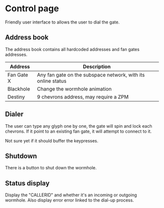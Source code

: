 # Control page

Friendly user interface to allows the user to dial the gate. 

## Address book

The address book contains all hardcoded addresses and fan gates addresses. 

| Address | Description |
|---|---|
| Fan Gate X | Any fan gate on the subspace network, with its online status |
| Blackhole| Change the wormhole animation |
| Destiny | 9 chevrons address, may require a ZPM |

## Dialer

The user can type any glyph one by one, the gate will spin and lock each chevrons. 
If it point to an existing fan gate, it will attempt to connect to it.

Not sure yet if it should buffer the keypresses.

## Shutdown

There is a button to shut down the wormhole.

## Status display 

Display the "CALLERID" and whether it's an incoming or outgoing wormhole.
Also display error error linked to the dial-up process.
